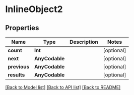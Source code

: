 # InlineObject2

## Properties
Name | Type | Description | Notes
------------ | ------------- | ------------- | -------------
**count** | **Int** |  | [optional] 
**next** | **AnyCodable** |  | [optional] 
**previous** | **AnyCodable** |  | [optional] 
**results** | **AnyCodable** |  | [optional] 

[[Back to Model list]](../README.md#documentation-for-models) [[Back to API list]](../README.md#documentation-for-api-endpoints) [[Back to README]](../README.md)


